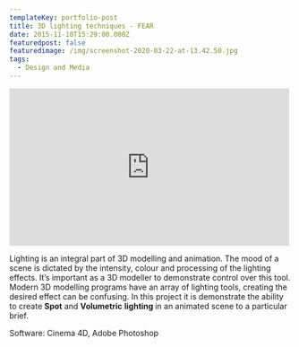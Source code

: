 ```yaml
---
templateKey: portfolio-post
title: 3D lighting techniques - FEAR
date: 2015-11-10T15:29:00.000Z
featuredpost: false
featuredimage: /img/screenshot-2020-03-22-at-13.42.50.jpg
tags:
  - Design and Media
---
```

<iframe width="500" height="281" src="https://player.vimeo.com/video/125812124" frameborder="0" webkitallowfullscreen="webkitallowfullscreen" mozallowfullscreen="mozallowfullscreen" allowfullscreen="allowfullscreen"></iframe>

Lighting is an integral part of 3D modelling and animation. The mood of a scene is dictated by the intensity, colour and processing of the lighting effects. It’s important as a 3D modeller to demonstrate control over this tool. Modern 3D modelling programs have an array of lighting tools, creating the desired effect can be confusing. In this project it is demonstrate the ability to create <strong>Spot</strong> and <strong>Volumetric</strong> <strong>lighting </strong>in an animated scene to a particular brief.

Software: Cinema 4D, Adobe Photoshop